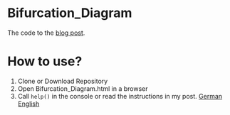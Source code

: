 # Bifurcation_Diagram
The code to the [blog post](blog.fabiankachlock.de/Post/bifurcation_diagram.php).

# How to use?
1. Clone or Download Repository
2. Open Bifurcation_Diagram.html in a browser
3. Call `help()` in the console or read the instructions in my post.
  [German](http://blog.fabiankachlock.de/de/Post/bifurcation_diagram.php#Instructions)
  [English](http://blog.fabiankachlock.de/en/Post/bifurcation_diagram.php#Instructions) 
